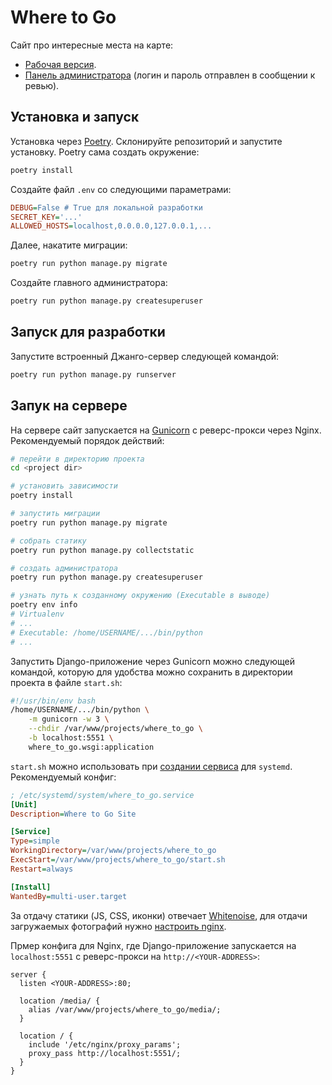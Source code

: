 # Where to Go
Сайт про интересные места на карте:

- [Рабочая версия](http://v1131340.hosted-by-vdsina.ru:5001).
- [Панель администратора](http://v1131340.hosted-by-vdsina.ru:5001/admin) (логин и пароль отправлен в сообщении к ревью).

## Установка и запуск
Установка через [Poetry](https://python-poetry.org). Склонируйте репозиторий и запустите установку. Poetry сама создать окружение:

```sh
poetry install
```

Создайте файл `.env` со следующими параметрами:

```ini
DEBUG=False # True для локальной разработки
SECRET_KEY='...'
ALLOWED_HOSTS=localhost,0.0.0.0,127.0.0.1,...
```

Далее, накатите миграции:

```sh
poetry run python manage.py migrate
```

Создайте главного администратора:

```sh
poetry run python manage.py createsuperuser
```

## Запуск для разработки
Запустите встроенный Джанго-сервер следующей командой:

```sh
poetry run python manage.py runserver
```

## Запук на сервере
На сервере сайт запускается на [Gunicorn](https://gunicorn.org) с реверс-прокси через Nginx. Рекомендуемый порядок действий:

```sh
# перейти в директорию проекта
cd <project dir>

# установить зависимости
poetry install

# запустить миграции
poetry run python manage.py migrate

# собрать статику
poetry run python manage.py collectstatic

# создать администратора
poetry run python manage.py createsuperuser

# узнать путь к созданному окружению (Executable в выводе)
poetry env info
# Virtualenv
# ...
# Executable: /home/USERNAME/.../bin/python
# ...
```

Запустить Django-приложение через Gunicorn можно следующей командой, которую для удобства можно сохранить в директории проекта в файле `start.sh`:

```sh
#!/usr/bin/env bash
/home/USERNAME/.../bin/python \
    -m gunicorn -w 3 \
    --chdir /var/www/projects/where_to_go \
    -b localhost:5551 \
    where_to_go.wsgi:application
```

`start.sh` можно использовать при [создании сервиса](https://dvmn.org/encyclopedia/deploy/systemd/) для `systemd`. Рекомендуемый конфиг:

```ini
; /etc/systemd/system/where_to_go.service
[Unit]
Description=Where to Go Site

[Service]
Type=simple
WorkingDirectory=/var/www/projects/where_to_go
ExecStart=/var/www/projects/where_to_go/start.sh
Restart=always

[Install]
WantedBy=multi-user.target
```

За отдачу статики (JS, CSS, иконки) отвечает [Whitenoise](https://whitenoise.readthedocs.io/en/latest/), для отдачи загружаемых фотографий нужно [настроить nginx](https://dvmn.org/encyclopedia/web-server/deploy-django-nginx-gunicorn/).

Прмер конфига для Nginx, где Django-приложение запускается на `localhost:5551` с реверс-прокси на `http://<YOUR-ADDRESS>`:

```nginx
server {
  listen <YOUR-ADDRESS>:80;

  location /media/ {
    alias /var/www/projects/where_to_go/media/;
  }

  location / {
    include '/etc/nginx/proxy_params';
    proxy_pass http://localhost:5551/;
  }
}
```
